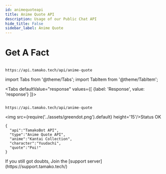 ```yaml
---
id: animequoteapi
title: Anime Quote API
description: Usage of our Public Chat API
hide_title: False
sidebar_label: Anime Quote
---
```


# Get A Fact
```

https://api.tamako.tech/api/anime-quote

```

import Tabs from '@theme/Tabs';
import TabItem from '@theme/TabItem';

<Tabs
  defaultValue="response"
  values={[
    {label: 'Response', value: 'response'}
  ]}>

  <TabItem value="response">

  ```

  https://api.tamako.tech/api/anime-quote

  ```

  <img src={require('../assets/greendot.png').default} height='15'/>Status OK

```
{
  "api":"TamakoBot API",
  "type":"Anime Quote API",
  "anime":"Kantai Collection",
  "character":"Yuudachi",
  "quote":"Poi!"
}
```

  </TabItem>
</Tabs>
If you still got doubts, Join the [support server](https://support.tamako.tech/)
